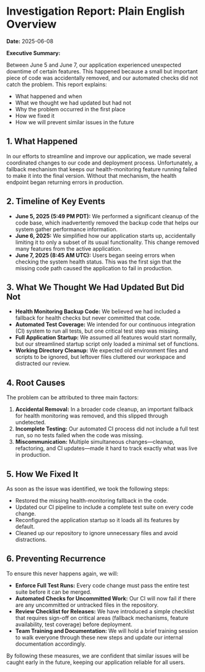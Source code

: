 # Investigation Report: Plain English Overview

**Date:** 2025-06-08

**Executive Summary:**

Between June 5 and June 7, our application experienced unexpected downtime of certain features. This happened because a small but important piece of code was accidentally removed, and our automated checks did not catch the problem. This report explains:

- What happened and when
- What we thought we had updated but had not
- Why the problem occurred in the first place
- How we fixed it
- How we will prevent similar issues in the future

## 1. What Happened

In our efforts to streamline and improve our application, we made several coordinated changes to our code and deployment process. Unfortunately, a fallback mechanism that keeps our health-monitoring feature running failed to make it into the final version. Without that mechanism, the health endpoint began returning errors in production.

## 2. Timeline of Key Events

- **June 5, 2025 (5:49 PM PDT):** We performed a significant cleanup of the code base, which inadvertently removed the backup code that helps our system gather performance information.
- **June 6, 2025:** We simplified how our application starts up, accidentally limiting it to only a subset of its usual functionality. This change removed many features from the active application.
- **June 7, 2025 (8:45 AM UTC):** Users began seeing errors when checking the system health status. This was the first sign that the missing code path caused the application to fail in production.

## 3. What We Thought We Had Updated But Did Not

- **Health Monitoring Backup Code:** We believed we had included a fallback for health checks but never committed that code.
- **Automated Test Coverage:** We intended for our continuous integration (CI) system to run all tests, but one critical test step was missing.
- **Full Application Startup:** We assumed all features would start normally, but our streamlined startup script only loaded a minimal set of functions.
- **Working Directory Cleanup:** We expected old environment files and scripts to be ignored, but leftover files cluttered our workspace and distracted our review.

## 4. Root Causes

The problem can be attributed to three main factors:

1. **Accidental Removal:** In a broader code cleanup, an important fallback for health monitoring was removed, and this slipped through undetected.
2. **Incomplete Testing:** Our automated CI process did not include a full test run, so no tests failed when the code was missing.
3. **Miscommunication:** Multiple simultaneous changes—cleanup, refactoring, and CI updates—made it hard to track exactly what was live in production.

## 5. How We Fixed It

As soon as the issue was identified, we took the following steps:

- Restored the missing health-monitoring fallback in the code.
- Updated our CI pipeline to include a complete test suite on every code change.
- Reconfigured the application startup so it loads all its features by default.
- Cleaned up our repository to ignore unnecessary files and avoid distractions.

## 6. Preventing Recurrence

To ensure this never happens again, we will:

- **Enforce Full Test Runs:** Every code change must pass the entire test suite before it can be merged.
- **Automated Checks for Uncommitted Work:** Our CI will now fail if there are any uncommitted or untracked files in the repository.
- **Review Checklist for Releases:** We have introduced a simple checklist that requires sign-off on critical areas (fallback mechanisms, feature availability, test coverage) before deployment.
- **Team Training and Documentation:** We will hold a brief training session to walk everyone through these new steps and update our internal documentation accordingly.

By following these measures, we are confident that similar issues will be caught early in the future, keeping our application reliable for all users.
